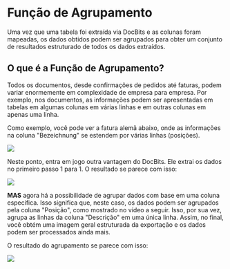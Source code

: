 # Função de Agrupamento

Uma vez que uma tabela foi extraída via DocBits e as colunas foram mapeadas, os dados obtidos podem ser agrupados para obter um conjunto de resultados estruturado de todos os dados extraídos.

## O que é a Função de Agrupamento?

Todos os documentos, desde confirmações de pedidos até faturas, podem variar enormemente em complexidade de empresa para empresa. Por exemplo, nos documentos, as informações podem ser apresentadas em tabelas em algumas colunas em várias linhas e em outras colunas em apenas uma linha.

Como exemplo, você pode ver a fatura alemã abaixo, onde as informações na coluna "Bezeichnung" se estendem por várias linhas (posições).

![](https://lh7-us.googleusercontent.com/Vino2M4Esor3IRHGqBd5Brx7\_lKPIwEOlRYBHzMXw4WoacFNW39hbWuwoUNGocubx4Bh9\_BvUBqZSWA4U\_NmU8FBw4Q1\_AiTASgMx-2MLKvsHLJY057oqyks0fQ5b7mI577JTX5rBKdEG90O9F5TcoU)

Neste ponto, entra em jogo outra vantagem do DocBits. Ele extrai os dados no primeiro passo 1 para 1. O resultado se parece com isso:

![](https://lh7-us.googleusercontent.com/UX5OdkW59HPVROnNzSeZbDw4NYTPbfayDLIXBQi0pwHzUEJ1B5t7I9uKBNc0dmOB3Cile8Xv6AdgVXuUd0aMbQFGWagBCEetw8P-N4zgG\_cGTjWHhpDtGQZg27UZKdCDJ5FeEDJgFAYtTB8kZrMSdho)

**MAS** agora há a possibilidade de agrupar dados com base em uma coluna específica. Isso significa que, neste caso, os dados podem ser agrupados pela coluna "Posição", como mostrado no vídeo a seguir. Isso, por sua vez, agrupa as linhas da coluna "Descrição" em uma única linha. Assim, no final, você obtém uma imagem geral estruturada da exportação e os dados podem ser processados ainda mais.

O resultado do agrupamento se parece com isso:

![](https://lh7-us.googleusercontent.com/PxA6h2udUuYd1YmHV97t-bzfZzipFpdA5t8gjpGXWx9sA-I4tW3tYwD28icv88UEmitz0EAaWuGkU5ZwqAjcQnoOkmg9u1AcBJW3nITU6eFa0foHB-AQPb0qv0AWaaEwM6WvwaEcAODEUzKtvRZOMN0)
